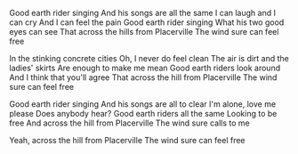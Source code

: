 Good earth rider singing
And his songs are all the same
I can laugh and I can cry
And I can feel the pain
Good earth rider singing
What his two good eyes can see
That across the hills from Placerville
The wind sure can feel free

In the stinking concrete cities
Oh, I never do feel clean
The air is dirt and the ladies' skirts
Are enough to make me mean
Good earth riders look around
And I think that you'll agree
That across the hill from Placerville
The wind sure can feel free

Good earth rider singing
And his songs are all to clear
I'm alone, love me please
Does anybody hear?
Good earth riders all the same
Looking to be free
And across the hill from Placerville
The wind sure calls to me

Yeah, across the hill from Placerville
The wind sure can feel free
